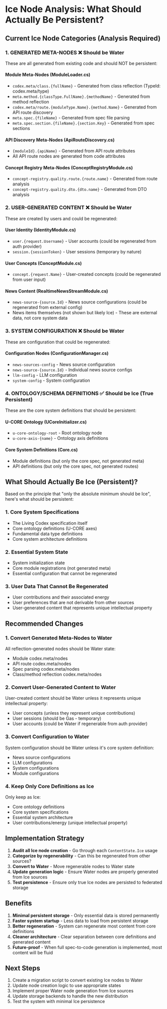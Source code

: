 # Ice Node Analysis: What Should Actually Be Persistent?

## Current Ice Node Categories (Analysis Required)

### 1. **GENERATED META-NODES** ❌ Should be Water
These are all generated from existing code and should NOT be persistent:

#### Module Meta-Nodes (ModuleLoader.cs)
- `codex.meta/class.{fullName}` - Generated from class reflection (TypeId: codex.meta/type)
- `meta.method.{classType.FullName}.{methodName}` - Generated from method reflection  
- `codex.meta/route.{moduleType.Name}.{method.Name}` - Generated from API route discovery
- `meta.spec.{fileName}` - Generated from spec file parsing
- `meta.spec.section.{fileName}.{section.Key}` - Generated from spec sections

#### API Discovery Meta-Nodes (ApiRouteDiscovery.cs)
- `{moduleId}.{apiName}` - Generated from API route attributes
- All API route nodes are generated from code attributes

#### Concept Registry Meta-Nodes (ConceptRegistryModule.cs)
- `concept-registry.quality.route.{route.name}` - Generated from route analysis
- `concept-registry.quality.dto.{dto.name}` - Generated from DTO analysis

### 2. **USER-GENERATED CONTENT** ❌ Should be Water
These are created by users and could be regenerated:

#### User Identity (IdentityModule.cs)
- `user.{request.Username}` - User accounts (could be regenerated from auth provider)
- `session.{sessionToken}` - User sessions (temporary by nature)

#### User Concepts (ConceptModule.cs)
- `concept.{request.Name}` - User-created concepts (could be regenerated from user input)

#### News Content (RealtimeNewsStreamModule.cs)
- `news-source-{source.Id}` - News source configurations (could be regenerated from external config)
- News items themselves (not shown but likely Ice) - These are external data, not core system data

### 3. **SYSTEM CONFIGURATION** ❌ Should be Water
These are configuration that could be regenerated:

#### Configuration Nodes (ConfigurationManager.cs)
- `news-sources-config` - News source configuration
- `news-source-{source.Id}` - Individual news source configs
- `llm-config` - LLM configuration
- `system-config` - System configuration

### 4. **ONTOLOGY/SCHEMA DEFINITIONS** ✅ Should be Ice (True Persistent)
These are the core system definitions that should be persistent:

#### U-CORE Ontology (UCoreInitializer.cs)
- `u-core-ontology-root` - Root ontology node
- `u-core-axis-{name}` - Ontology axis definitions

#### Core System Definitions (Core.cs)
- Module definitions (but only the core spec, not generated meta)
- API definitions (but only the core spec, not generated routes)

## What Should Actually Be Ice (Persistent)?

Based on the principle that "only the absolute minimum should be Ice", here's what should be persistent:

### 1. **Core System Specifications**
- The Living Codex specification itself
- Core ontology definitions (U-CORE axes)
- Fundamental data type definitions
- Core system architecture definitions

### 2. **Essential System State**
- System initialization state
- Core module registrations (not generated meta)
- Essential configuration that cannot be regenerated

### 3. **User Data That Cannot Be Regenerated**
- User contributions and their associated energy
- User preferences that are not derivable from other sources
- User-generated content that represents unique intellectual property

## Recommended Changes

### 1. **Convert Generated Meta-Nodes to Water**
All reflection-generated nodes should be Water state:
- Module codex.meta/nodes
- API route codex.meta/nodes  
- Spec parsing codex.meta/nodes
- Class/method reflection codex.meta/nodes

### 2. **Convert User-Generated Content to Water**
User-created content should be Water unless it represents unique intellectual property:
- User concepts (unless they represent unique contributions)
- User sessions (should be Gas - temporary)
- User accounts (could be Water if regenerable from auth provider)

### 3. **Convert Configuration to Water**
System configuration should be Water unless it's core system definition:
- News source configurations
- LLM configurations
- System configurations
- Module configurations

### 4. **Keep Only Core Definitions as Ice**
Only keep as Ice:
- Core ontology definitions
- Core system specifications
- Essential system architecture
- User contributions/energy (unique intellectual property)

## Implementation Strategy

1. **Audit all Ice node creation** - Go through each `ContentState.Ice` usage
2. **Categorize by regenerability** - Can this be regenerated from other sources?
3. **Convert to Water** - Move regenerable nodes to Water state
4. **Update generation logic** - Ensure Water nodes are properly generated from Ice sources
5. **Test persistence** - Ensure only true Ice nodes are persisted to federated storage

## Benefits

1. **Minimal persistent storage** - Only essential data is stored permanently
2. **Faster system startup** - Less data to load from persistent storage
3. **Better regeneration** - System can regenerate most content from core definitions
4. **Cleaner architecture** - Clear separation between core definitions and generated content
5. **Future-proof** - When full spec-to-code generation is implemented, most content will be fluid

## Next Steps

1. Create a migration script to convert existing Ice nodes to Water
2. Update node creation logic to use appropriate states
3. Implement proper Water node generation from Ice sources
4. Update storage backends to handle the new distribution
5. Test the system with minimal Ice persistence
